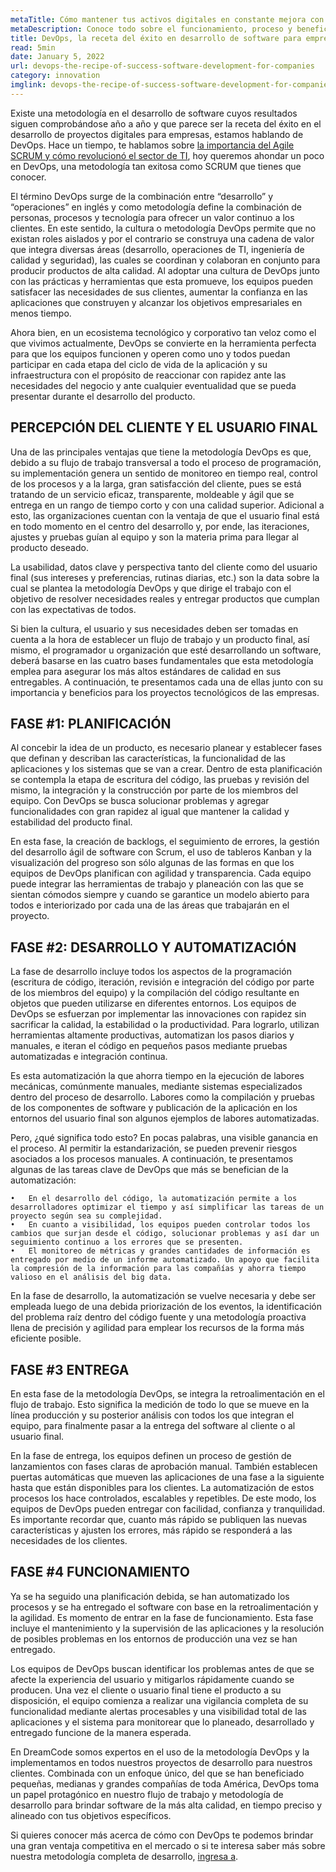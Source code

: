 ```yaml
---
metaTitle: Cómo mantener tus activos digitales en constante mejora con DevOps
metaDescription: Conoce todo sobre el funcionamiento, proceso y beneficios de DevOps en el desarrollo de activos digitales.
title: DevOps, la receta del éxito en desarrollo de software para empresas
read: 5min
date: January 5, 2022
url: devops-the-recipe-of-success-software-development-for-companies
category: innovation
imglink: devops-the-recipe-of-success-software-development-for-companies.jpg
---
```


Existe una metodología en el desarrollo de software cuyos resultados siguen comprobándose año a año y que parece ser la receta del éxito en el desarrollo de proyectos digitales para empresas, estamos hablando de DevOps. Hace un tiempo, te hablamos sobre [la importancia del Agile SCRUM y cómo revolucionó el sector de TI](https://www.dreamcodesoft.com/como-scrum-revoluciono-el-sector-ti), hoy queremos ahondar un poco en DevOps, una metodología tan exitosa como SCRUM que tienes que conocer.

El término DevOps surge de la combinación entre “desarrollo” y “operaciones” en inglés y como metodología define la combinación de personas, procesos y tecnología para ofrecer un valor continuo a los clientes. En este sentido, la cultura o metodología DevOps permite que no existan roles aislados y por el contrario se construya una cadena de valor que integra diversas áreas (desarrollo, operaciones de TI, ingeniería de calidad y seguridad), las cuales se coordinan y colaboran en conjunto para producir productos de alta calidad. Al adoptar una cultura de DevOps junto con las prácticas y herramientas que esta promueve, los equipos pueden satisfacer las necesidades de sus clientes, aumentar la confianza en las aplicaciones que construyen y alcanzar los objetivos empresariales en menos tiempo.

Ahora bien, en un ecosistema tecnológico y corporativo tan veloz como el que vivimos actualmente, DevOps se convierte en la herramienta perfecta para que los equipos funcionen y operen como uno y todos puedan participar en cada etapa del ciclo de vida de la aplicación y su infraestructura con el propósito de reaccionar con rapidez ante las necesidades del negocio y ante cualquier eventualidad que se pueda presentar durante el desarrollo del producto.

## PERCEPCIÓN DEL CLIENTE Y EL USUARIO FINAL

Una de las principales ventajas que tiene la metodología DevOps es que, debido a su flujo de trabajo transversal a todo el proceso de programación, su implementación genera un sentido de monitoreo en tiempo real, control de los procesos y a la larga, gran satisfacción del cliente, pues se está tratando de un servicio eficaz, transparente, moldeable y ágil que se entrega en un rango de tiempo corto y con una calidad superior. Adicional a esto, las organizaciones cuentan con la ventaja de que el usuario final está en todo momento en el centro del desarrollo y, por ende, las iteraciones, ajustes y pruebas guían al equipo y son la materia prima para llegar al producto deseado.

La usabilidad, datos clave y perspectiva tanto del cliente como del usuario final (sus intereses y preferencias, rutinas diarias, etc.) son la data sobre la cual se plantea la metodología DevOps y que dirige el trabajo con el objetivo de resolver necesidades reales y entregar productos que cumplan con las expectativas de todos.

Si bien la cultura, el usuario y sus necesidades deben ser tomadas en cuenta a la hora de establecer un flujo de trabajo y un producto final, así mismo, el programador u organización que esté desarrollando un software, deberá basarse en las cuatro bases fundamentales que esta metodología emplea para asegurar los más altos estándares de calidad en sus entregables. A continuación, te presentamos cada una de ellas junto con su importancia y beneficios para los proyectos tecnológicos de las empresas.

## FASE #1: PLANIFICACIÓN

Al concebir la idea de un producto, es necesario planear y establecer fases que definan y describan las características, la funcionalidad de las aplicaciones y los sistemas que se van a crear. Dentro de esta planificación se contempla la etapa de escritura del código, las pruebas y revisión del mismo, la integración y la construcción por parte de los miembros del equipo. Con DevOps se busca solucionar problemas y agregar funcionalidades con gran rapidez al igual que mantener la calidad y estabilidad del producto final.

En esta fase, la creación de backlogs, el seguimiento de errores, la gestión del desarrollo ágil de software con Scrum, el uso de tableros Kanban y la visualización del progreso son sólo algunas de las formas en que los equipos de DevOps planifican con agilidad y transparencia. Cada equipo puede integrar las herramientas de trabajo y planeación con las que se sientan cómodos siempre y cuando se garantice un modelo abierto para todos e interiorizado por cada una de las áreas que trabajarán en el proyecto.

## FASE #2: DESARROLLO Y AUTOMATIZACIÓN

La fase de desarrollo incluye todos los aspectos de la programación (escritura de código, iteración, revisión e integración del código por parte de los miembros del equipo) y la compilación del código resultante en objetos que pueden utilizarse en diferentes entornos. Los equipos de DevOps se esfuerzan por implementar las innovaciones con rapidez sin sacrificar la calidad, la estabilidad o la productividad. Para lograrlo, utilizan herramientas altamente productivas, automatizan los pasos diarios y manuales, e iteran el código en pequeños pasos mediante pruebas automatizadas e integración continua.

Es esta automatización la que ahorra tiempo en la ejecución de labores mecánicas, comúnmente manuales, mediante sistemas especializados dentro del proceso de desarrollo. Labores como la compilación y pruebas de los componentes de software y publicación de la aplicación en los entornos del usuario final son algunos ejemplos de labores automatizadas.

Pero, ¿qué significa todo esto? En pocas palabras, una visible ganancia en el proceso. Al permitir la estandarización, se pueden prevenir riesgos asociados a los procesos manuales. A continuación, te presentamos algunas de las tareas clave de DevOps que más se benefician de la automatización:

    •	En el desarrollo del código, la automatización permite a los desarrolladores optimizar el tiempo y así simplificar las tareas de un proyecto según sea su complejidad.
    •	En cuanto a visibilidad, los equipos pueden controlar todos los cambios que surjan desde el código, solucionar problemas y así dar un seguimiento continuo a los errores que se presenten.
    •	El monitoreo de métricas y grandes cantidades de información es entregado por medio de un informe automatizado. Un apoyo que facilita la compresión de la información para las compañías y ahorra tiempo valioso en el análisis del big data.

En la fase de desarrollo, la automatización se vuelve necesaria y debe ser empleada luego de una debida priorización de los eventos, la identificación del problema raíz dentro del código fuente y una metodología proactiva llena de precisión y agilidad para emplear los recursos de la forma más eficiente posible.

## FASE #3 ENTREGA

En esta fase de la metodología DevOps, se integra la retroalimentación en el flujo de trabajo. Esto significa la medición de todo lo que se mueve en la línea producción y su posterior análisis con todos los que integran el equipo, para finalmente pasar a la entrega del software al cliente o al usuario final.

En la fase de entrega, los equipos definen un proceso de gestión de lanzamientos con fases claras de aprobación manual. También establecen puertas automáticas que mueven las aplicaciones de una fase a la siguiente hasta que están disponibles para los clientes. La automatización de estos procesos los hace controlados, escalables y repetibles. De este modo, los equipos de DevOps pueden entregar con facilidad, confianza y tranquilidad. Es importante recordar que, cuanto más rápido se publiquen las nuevas características y ajusten los errores, más rápido se responderá a las necesidades de los clientes.

## FASE #4 FUNCIONAMIENTO

Ya se ha seguido una planificación debida, se han automatizado los procesos y se ha entregado el software con base en la retroalimentación y la agilidad. Es momento de entrar en la fase de funcionamiento. Esta fase incluye el mantenimiento y la supervisión de las aplicaciones y la resolución de posibles problemas en los entornos de producción una vez se han entregado.

Los equipos de DevOps buscan identificar los problemas antes de que se afecte la experiencia del usuario y mitigarlos rápidamente cuando se producen. Una vez el cliente o usuario final tiene el producto a su disposición, el equipo comienza a realizar una vigilancia completa de su funcionalidad mediante alertas procesables y una visibilidad total de las aplicaciones y el sistema para monitorear que lo planeado, desarrollado y entregado funcione de la manera esperada.

En DreamCode somos expertos en el uso de la metodología DevOps y la implementamos en todos nuestros proyectos de desarrollo para nuestros clientes. Combinada con un enfoque único, del que se han beneficiado pequeñas, medianas y grandes compañías de toda América, DevOps toma un papel protagónico en nuestro flujo de trabajo y metodología de desarrollo para brindar software de la más alta calidad, en tiempo preciso y alineado con tus objetivos específicos.

Si quieres conocer más acerca de cómo con DevOps te podemos brindar una gran ventaja competitiva en el mercado o si te interesa saber más sobre nuestra metodología completa de desarrollo, [ingresa a](https://www.dreamcodesoft.com/#process).
